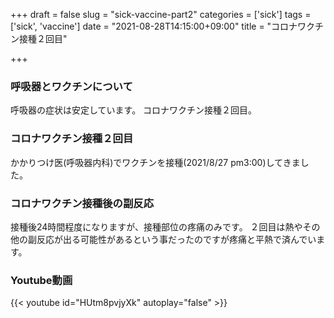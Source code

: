 +++
draft = false
slug = "sick-vaccine-part2"
categories = ['sick']
tags = ['sick', 'vaccine']
date = "2021-08-28T14:15:00+09:00"
title = "コロナワクチン接種２回目"

+++

### 呼吸器とワクチンについて
呼吸器の症状は安定しています。
コロナワクチン接種２回目。

<!--more-->

### コロナワクチン接種２回目

かかりつけ医(呼吸器内科)でワクチンを接種(2021/8/27 pm3:00)してきました。


### コロナワクチン接種後の副反応

接種後24時間程度になりますが、接種部位の疼痛のみです。
２回目は熱やその他の副反応が出る可能性があるという事だったのですが疼痛と平熱で済んでいます。

### Youtube動画

{{< youtube id="HUtm8pvjyXk" autoplay="false" >}}
